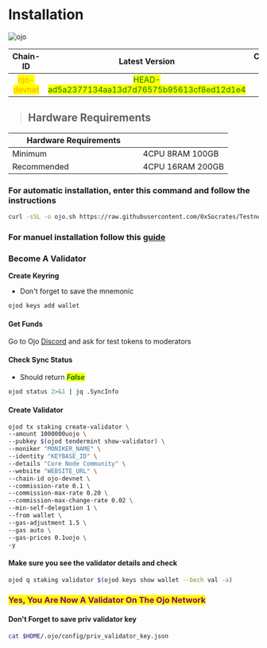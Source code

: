 # Installation

![ojo](https://github.com/Core-Node-Team/Gitbook/assets/108215275/22d4b0aa-b9a6-4c87-9ed6-5278c0f7a13f)

<table data-full-width="false"><thead><tr><th align="center">Chain-ID</th><th align="center">Latest Version</th><th align="center">Custom Port</th></tr></thead><tbody><tr><td align="center"><mark style="color:orange;">ojo-devnet</mark></td><td align="center"><mark style="color:green;">HEAD-ad5a2377134aa13d7d76575b95613cf8ed12d1e4</mark></td><td align="center"><mark style="color:yellow;">312</mark></td></tr></tbody></table>

> ## Hardware Requirements
<table data-header-hidden data-full-width="false"><thead><tr><th width="247">Hardware Requirements</th><th> </th></tr></thead><tbody><tr><td>Minimum</td><td>4CPU 8RAM 100GB</td></tr><tr><td>Recommended</td><td>4CPU 16RAM 200GB</td></tr></tbody></table>

### For automatic installation, enter this command and follow the instructions

```bash
curl -sSL -o ojo.sh https://raw.githubusercontent.com/0xSocrates/Testnet-Rehberler/main/Ojo/ojo.sh && chmod +x ojo.sh && bash ./ojo.sh
```

### For manuel installation follow this [guide](manuel-install.md)

### Become A Validator

**Create Keyring**

* Don't forget to save the mnemonic

```bash
ojod keys add wallet
```

#### Get Funds

Go to Ojo [Discord](https://discord.gg/cascadia) and ask for test tokens to moderators

#### Check Sync Status

* Should return _<mark style="color:green;">**False**</mark>_

```bash
ojod status 2>&1 | jq .SyncInfo
```

#### Create Validator

```bash
ojod tx staking create-validator \
--amount 1000000uojo \
--pubkey $(ojod tendermint show-validator) \
--moniker "MONIKER_NAME" \
--identity "KEYBASE_ID" \
--details "Core Node Community" \
--website "WEBSITE_URL" \
--chain-id ojo-devnet \
--commission-rate 0.1 \
--commission-max-rate 0.20 \
--commission-max-change-rate 0.02 \
--min-self-delegation 1 \
--from wallet \
--gas-adjustment 1.5 \
--gas auto \
--gas-prices 0.1uojo \
-y
```

#### Make sure you see the validator details and check

```bash
ojod q staking validator $(ojod keys show wallet --bech val -a)
```

### <mark style="color:purple;">Yes, You Are Now A Validator On The Ojo Network</mark>

#### Don't Forget to save priv validator key

```bash
cat $HOME/.ojo/config/priv_validator_key.json
```

